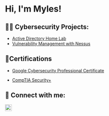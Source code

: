 <h1>Hi, I'm Myles! <br/>

<h2>👨‍💻 Cybersecurity Projects:</h2>


  - [Active Directory Home Lab](https://github.com/MylesOkine/ActiveDirectoryLab)
  - [Vulnerability Management with Nessus](https://github.com/MylesOkine/VulnerabilityManagement)
  

<h2>📄Certifications</h2>
 
  - [Google Cybersecurity Professional Certificate](https://coursera.org/share/0ab0bf6751d9441397f93d1f1ab24b72)
 
  - [CompTIA Security+](https://www.credly.com/badges/e4eb84a5-c8fe-454b-b793-31a8148447ba/public_url)

<h2> 🤳 Connect with me:</h2>

[<img align="left" alt="JoshMadakor | LinkedIn" width="22px" src="https://cdn.jsdelivr.net/npm/simple-icons@v3/icons/linkedin.svg" />][linkedin]

[linkedin]:www.linkedin.com/in/mylesokine

